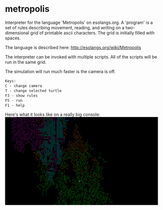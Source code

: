 # metropolis
Interpreter for the language 'Metropolis' on esolangs.org. A 'program' is a set of rules describing movement, reading, and writing on a two-dimensional grid of printable ascii characters. The grid is initially filled with spaces.

The language is described here:
http://esolangs.org/wiki/Metropolis


The interpreter can be invoked with multiple scripts. All of the scripts will be run in the same grid.

The simulation will run much faster is the camera is off. 

```
Keys:
C - change camera
T - change selected turtle
F3 - show rules
F5 - run
F1 - help
```

Here's what it looks like on a really big console:
![Metropolis screenshot](petri-star.png)